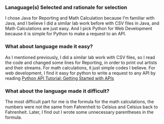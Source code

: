 ### Lanaguage(s) Selected and rationale for selection

I chose Java for Reporting and Math Calculation because I’m familiar with Java, and I believe I did a similar lab work before with CSV files in Java, and Math Calculations are just easy. And I pick Python for Web Development because it is simple for Python to make a request to an API.

### What about language made it easy?

As I mentioned previously, I did a similar lab work with CSV files, so I  read the code and changed some lines for Reporting, in order to print out artists and their streams. For math calculations, it just simple codes I believe. For web development, I find it easy for python to write a request to any API by reading [Python API Tutorial: Getting Started with APIs](https://www.dataquest.io/blog/python-api-tutorial/)

### What about the language made it difficult?

The most difficult part for me is the formula for the math calculations, the numbers were not the same from Fahrenheit to Celsius and Celsius back to Fahrenheit. Later, I find out I wrote some unnecessary parentheses in the formula.
